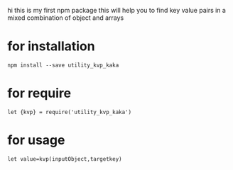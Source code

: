 hi this is my first npm package
this will help you to find key value pairs in a mixed combination of object and arrays

# for installation 
`npm install --save utility_kvp_kaka`

# for require 
`let {kvp} = require('utility_kvp_kaka')`

# for usage

`let value=kvp(inputObject,targetkey)`